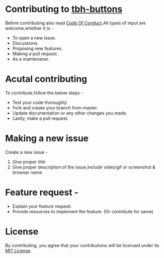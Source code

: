 # Contributing to [tbh-buttons](https://github.com/jayantur13/tbh-buttons "tbh-buttons")

Before contributing also read [Code Of Conduct](https://github.com/jayantur13/tbh-buttons/blob/master/CODE_OF_CONDUCT.md "Code Of Conduct").All types of input are welcome,whether it is -

- To open a new issue.
- Discussions.
- Proposing new features.
- Making a pull request.
- As a maintenaner.

# Acutal contributing

To contribute,follow the below steps -

- Test your code thoroughly.
- Fork and create your branch from master.
- Update documentation or any other changes you made.
- Lastly, make a pull request.

# Making a new issue

Create a new issue -

1. Give proper title
2. Give proper description of the issue,include video/gif or screenshot & browser name

# Feature request -

- Explain your feature request.
- Provide resources to implement the feature. (Or contribute for same)

# License

By contributing, you agree that your contributions will be licensed under its [MIT License](https://github.com/jayantur13/tbh-buttons/blob/master/LICENSE "MIT License").
